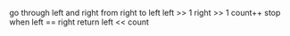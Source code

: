 ​go through left and right from right to left
left >> 1
right >> 1
count++
stop when left == right
return left << count
